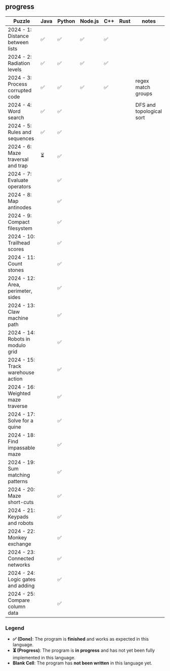 ## progress

| Puzzle                            | Java | Python | Node.js | C++ | Rust | notes |
|-----------------------------------|------|--------|---------|-----|---------|-----|
| 2024 - 1: Distance between lists  | ✅   |  ✅    |  ✅     | ✅  |         | |
| 2024 - 2: Radiation levels        | ✅   |  ✅    |  ✅     | ✅  |         | |
| 2024 - 3: Process corrupted code  | ✅   |  ✅    |  ✅     | ✅  |         | regex match groups |
| 2024 - 4: Word search             | ✅   |  ✅    |         |     |         | DFS and topological sort |
| 2024 - 5: Rules and sequences     | ✅   |  ✅    |         |     |         |
| 2024 - 6: Maze traversal and trap | ⏳   |  ✅    |         |     |         |
| 2024 - 7: Evaluate operators      |      |  ✅    |         |     |         |
| 2024 - 8: Map antinodes           |      |  ✅    |         |     |         |
| 2024 - 9: Compact filesystem      |      |  ✅    |         |     |         |
| 2024 - 10: Trailhead scores       |      |  ✅    |         |     |         |
| 2024 - 11: Count stones           |      |  ✅    |         |     |         |
| 2024 - 12: Area, perimeter, sides |      |  ✅    |         |     |         |
| 2024 - 13: Claw machine path      |      |  ✅    |         |     |         |
| 2024 - 14: Robots in modulo grid  |      |  ✅    |         |     |         |
| 2024 - 15: Track warehouse action |      |  ✅    |         |     |         |
| 2024 - 16: Weighted maze traverse |      |  ✅    |         |     |         |
| 2024 - 17: Solve for a quine      |      |  ✅    |         |     |         |
| 2024 - 18: Find impassable maze   |      |  ✅    |         |     |         |
| 2024 - 19: Sum matching patterns  |      |  ✅    |         |     |         |
| 2024 - 20: Maze short-cuts        |      |  ✅    |         |     |         |
| 2024 - 21: Keypads and robots     |      |  ✅    |         |     |         |
| 2024 - 22: Monkey exchange        |      |  ✅    |         |     |         |
| 2024 - 23: Connected networks     |      |  ✅    |         |     |         |
| 2024 - 24: Logic gates and adding |      |  ✅    |         |     |         |
| 2024 - 25: Compare column data    |      |  ✅    |         |     |         |

### Legend

- **✅ (Done)**: The program is **finished** and works as expected in this language.
- **⏳ (Progress)**: The program is **in progress** and has not yet been fully implemented in this language.
- **Blank Cell**: The program has **not been written** in this language yet.
